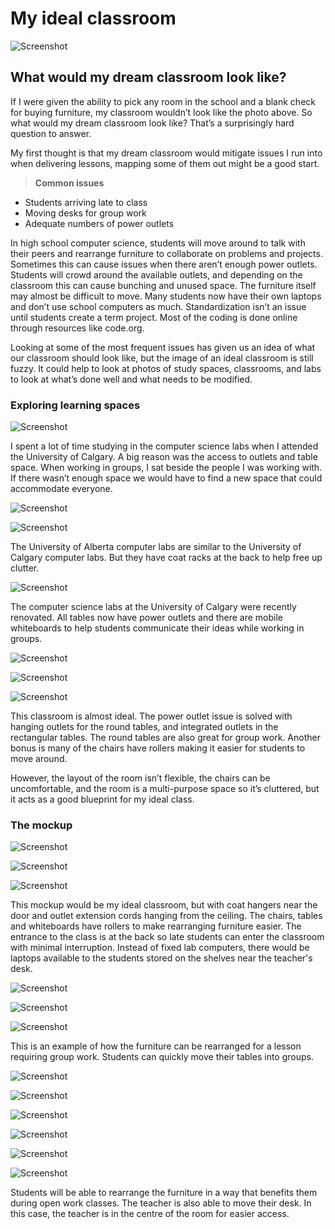 # My ideal classroom

![Screenshot](https://github.com/xan-thangum/EDSE307/blob/main/generic%20glassroom.png)


## What would my dream classroom look like?
If I were given the ability to pick any room in the school and a blank check for buying furniture, my classroom wouldn’t look like the photo above. So what would my dream classroom look like? That’s a surprisingly hard question to answer. 

My first thought is that my dream classroom would mitigate issues I run into when delivering lessons, mapping some of them out might be a good start. 


  > **Common issues**

  * Students arriving late to class
  * Moving desks for group work
  * Adequate numbers of power outlets 


In high school computer science, students will move around to talk with their peers and rearrange furniture to collaborate on problems and projects. Sometimes this can cause issues when there aren’t enough power outlets. Students will crowd around the available outlets, and depending on the classroom this can cause bunching and unused space. The furniture itself may almost be difficult to move.  Many students now have their own laptops and don’t use school computers as much. Standardization isn’t an issue until students create a term project. Most of the coding is done online through resources like code.org.

Looking at some of the most frequent issues has given us an idea of what our classroom should look like, but the image of an ideal classroom is still fuzzy. It could help to look at photos of study spaces, classrooms, and labs to look at what’s done well and what needs to be modified. 


### Exploring learning spaces

![Screenshot](https://github.com/xan-thangum/EDSE307/blob/main/comp%20sci%20labs.jpg)

I spent a lot of time studying in the computer science labs when I attended the University of Calgary. A big reason was the access to outlets and table space. When working in groups, I sat beside the people I was working with. If there wasn’t enough space we would have to find a new space that could accommodate everyone.

![Screenshot](https://github.com/xan-thangum/EDSE307/blob/main/UofA%20labs%202.jpg)

![Screenshot](https://github.com/xan-thangum/EDSE307/blob/main/UofA%20labs.jpg)

 The University of Alberta computer labs are similar to the University of Calgary computer labs. But they have coat racks at the back to help free up clutter. 

![Screenshot](https://github.com/xan-thangum/EDSE307/blob/main/IMG_5361.jpg)

The computer science labs at the University of Calgary were recently renovated. All tables now have power outlets and there are mobile whiteboards to help students communicate their ideas while working in groups.

![Screenshot](https://github.com/xan-thangum/EDSE307/blob/main/basement%202.JPG)

![Screenshot](https://github.com/xan-thangum/EDSE307/blob/main/basement1.JPG) 

![Screenshot](https://github.com/xan-thangum/EDSE307/blob/main/basement%203.JPG)



This classroom is almost ideal. The power outlet issue is solved with hanging outlets for the round tables, and integrated outlets in the rectangular tables. The round tables are also great for group work. Another bonus is many of the chairs have rollers making it easier for students to move around. 

However, the layout of the room isn’t flexible, the chairs can be uncomfortable, and the room is a multi-purpose space so it’s cluttered, but it acts as a good blueprint for my ideal class. 

### The mockup 

![Screenshot](https://github.com/xan-thangum/EDSE307/blob/main/normal%20class%20floor%20plan.png)

![Screenshot](https://github.com/xan-thangum/EDSE307/blob/main/normal%20class%20teachers%20desk%20view.png)

![Screenshot](https://github.com/xan-thangum/EDSE307/blob/main/normal%20classview%201.png)

This mockup would be my ideal classroom, but with coat hangers near the door and outlet extension cords hanging from the ceiling.  The chairs, tables and whiteboards have rollers to make rearranging furniture easier. The entrance to the class is at the back so late students can enter the classroom with minimal interruption. Instead of fixed lab computers, there would be laptops available to the students stored on the shelves near the teacher's desk.

![Screenshot](https://github.com/xan-thangum/EDSE307/blob/main/group%20collab%20formation%201%201.png)

![Screenshot](https://github.com/xan-thangum/EDSE307/blob/main/group%20collab%20formation%201%201%20teachers%20desk.png)

![Screenshot]( https://github.com/xan-thangum/EDSE307/blob/main/group%20collab%20formation%201%201%20students%20view.png)

This is an example of how the furniture can be rearranged for a lesson requiring group work. Students can quickly move their tables into groups.




![Screenshot](https://github.com/xan-thangum/EDSE307/blob/main/open%20collab%20floor%20plan.png) 

![Screenshot](https://github.com/xan-thangum/EDSE307/blob/main/open%20collab%20arieal%20shot.png)

![Screenshot](https://github.com/xan-thangum/EDSE307/blob/main/open%20collab%20study%20space%20shot%201.png)

![Screenshot](https://github.com/xan-thangum/EDSE307/blob/main/open%20collab%20study%20space%20shot%202.png)

![Screenshot](https://github.com/xan-thangum/EDSE307/blob/main/open%20collab%20study%20space%20shot%203.png)

![Screenshot](https://github.com/xan-thangum/EDSE307/blob/main/open%20collab%20study%20space%20shot%204.png)

Students will be able to rearrange the furniture in a way that benefits them during open work classes. The teacher is also able to move their desk. In this case, the teacher is in the centre of the room for easier access.




